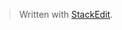 


> Written with [StackEdit](https://stackedit.io/).
<!--stackedit_data:
eyJoaXN0b3J5IjpbODE3NjY1NzcwXX0=
-->